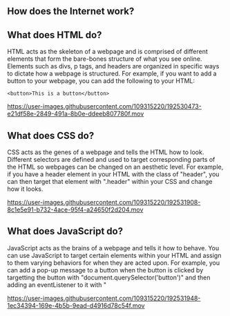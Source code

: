 ## How does the Internet work?

## What does HTML do?
HTML acts as the skeleton of a webpage and is comprised of different elements that form the bare-bones structure of what you see online. Elements such as divs, p tags, and headers are organized in specific ways to dictate how a webpage is structured. For example, if you want to add a button to your webpage, you can add the following to your HTML:

```
<button>This is a button</button>
```

https://user-images.githubusercontent.com/109315220/192530473-e21df58e-2849-491a-8b0e-ddeeb807780f.mov

## What does CSS do?
CSS acts as the genes of a webpage and tells the HTML how to look. Different selectors are defined and used to target corresponding parts of the HTML so webpages can be changed on an aesthetic level. For example, if you have a header element in your HTML with the class of "header", you can then target that element with ".header" within your CSS and change how it looks. 

https://user-images.githubusercontent.com/109315220/192531908-8c1e5e91-b732-4ace-95f4-a24650f2d204.mov

## What does JavaScript do?
JavaScript acts as the brains of a webpage and tells it how to behave. You can use JavaScript to target certain elements within your HTML and assign to them varying behaviors for when they are acted upon. For example, you can add a pop-up message to a button when the button is clicked by targetting the button with "document.querySelector('button')" and then adding an eventListener to it with "

https://user-images.githubusercontent.com/109315220/192531948-1ec34394-169e-4b5b-9ead-d4916d78c54f.mov
